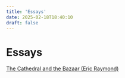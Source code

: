 ```yaml
---
title: 'Essays'
date: 2025-02-18T18:40:10
draft: false
---
```


# Essays

[The Cathedral and the Bazaar (Eric Raymond)](./the-cathedral-and-the-bazaar-eric-raymond)
